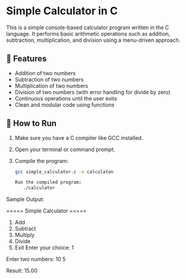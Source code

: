 # Simple Calculator in C

This is a simple console-based calculator program written in the C language. It performs basic arithmetic operations such as addition, subtraction, multiplication, and division using a menu-driven approach.

## 📌 Features

- Addition of two numbers
- Subtraction of two numbers
- Multiplication of two numbers
- Division of two numbers (with error handling for divide by zero)
- Continuous operations until the user exits
- Clean and modular code using functions

## 🚀 How to Run

1. Make sure you have a C compiler like GCC installed.
2. Open your terminal or command prompt.
3. Compile the program:

   ```bash
   gcc simple_calculator.c -o calculaton
   
   Run the compiled program:
      ./calculator
   
 Sample Output:
 
===== Simple Calculator =====
1. Add
2. Subtract
3. Multiply
4. Divide
5. Exit
Enter your choice: 1

Enter two numbers: 10 5

Result: 15.00

